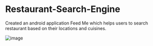 # Restaurant-Search-Engine
Created an android application Feed Me which helps users to search restaurant based on their locations and cuisines.  

![image](https://cloud.githubusercontent.com/assets/11257521/19174429/99f817b8-8be3-11e6-99a1-0e49a20f78bd.png)
